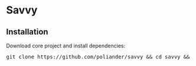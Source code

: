 Savvy
=====

Installation
------------

Download core project and install dependencies:  

<pre>
git clone https://github.com/poliander/savvy && cd savvy && composer.phar install
</pre>
  
